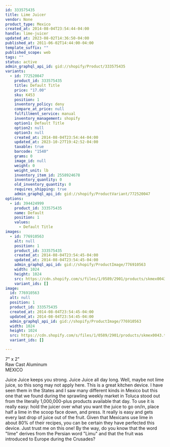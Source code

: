 ```yaml
---
id: 333575435
title: Lime Juicer
vendor: None
product_type: Mexico
created_at: 2014-08-04T23:54:44-04:00
handle: lime-juicer
updated_at: 2023-08-02T14:36:50-04:00
published_at: 2011-06-02T14:44:00-04:00
template_suffix: ""
published_scope: web
tags: ""
status: active
admin_graphql_api_id: gid://shopify/Product/333575435
variants:
  - id: 772520047
    product_id: 333575435
    title: Default Title
    price: "17.00"
    sku: K453
    position: 1
    inventory_policy: deny
    compare_at_price: null
    fulfillment_service: manual
    inventory_management: shopify
    option1: Default Title
    option2: null
    option3: null
    created_at: 2014-08-04T23:54:44-04:00
    updated_at: 2023-10-27T19:42:52-04:00
    taxable: true
    barcode: "1540"
    grams: 0
    image_id: null
    weight: 0
    weight_unit: lb
    inventory_item_id: 2558924678
    inventory_quantity: 0
    old_inventory_quantity: 0
    requires_shipping: true
    admin_graphql_api_id: gid://shopify/ProductVariant/772520047
options:
  - id: 394424999
    product_id: 333575435
    name: Default
    position: 1
    values:
      - Default Title
images:
  - id: 776910563
    alt: null
    position: 1
    product_id: 333575435
    created_at: 2014-08-04T23:54:45-04:00
    updated_at: 2014-08-04T23:54:45-04:00
    admin_graphql_api_id: gid://shopify/ProductImage/776910563
    width: 1024
    height: 1024
    src: https://cdn.shopify.com/s/files/1/0589/2901/products/skmex0043.tif.jpeg?v=1407210885
    variant_ids: []
image:
  id: 776910563
  alt: null
  position: 1
  product_id: 333575435
  created_at: 2014-08-04T23:54:45-04:00
  updated_at: 2014-08-04T23:54:45-04:00
  admin_graphql_api_id: gid://shopify/ProductImage/776910563
  width: 1024
  height: 1024
  src: https://cdn.shopify.com/s/files/1/0589/2901/products/skmex0043.tif.jpeg?v=1407210885
  variant_ids: []

---
```


7" x 2"  
Raw Cast Aluminum  
MEXICO

Juice Juice keeps you strong. Juice Juice all day long. Well, maybe not lime juice, so this song may not apply here. This is a great kitchen device. I have seen them in the States and I saw many different kinds in Mexico but this one that we found during the sprawling weekly market in Toluca stood out from the literally 1,000,000-plus products available that day. To use it is really easy: hold the juicer over what you want the juice to go on/in, place half a lime in the scoop face down, and press. It really is easy and gets every last drop of juice out of the fruit. Given that Mexicans use lime in about 80% of their recipes, you can be certain they have perfected this device. Just trust me on this one! By the way, do you know that the word "lime" derives from the Persian word "Limu" and that the fruit was introduced to Europe during the Crusades?